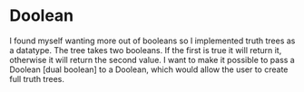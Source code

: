 # Doolean
I found myself wanting more out of booleans so I implemented truth trees as a datatype. The tree takes two booleans. If the first is true it will return it, otherwise it will return the second value. I want to make it possible to pass a Doolean [dual boolean] to a Doolean, which would allow the user to create full truth trees.
